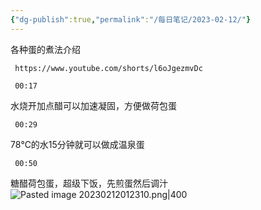 ```yaml
---
{"dg-publish":true,"permalink":"/每日笔记/2023-02-12/"}
---
```


各种蛋的煮法介绍

```timestamp-url 
 https://www.youtube.com/shorts/l6oJgezmvDc
 ```
```timestamp 
 00:17
 ```
水烧开加点醋可以加速凝固，方便做荷包蛋
```timestamp 
 00:29
 ```
78℃的水15分钟就可以做成温泉蛋
```timestamp 
 00:50
 ```
糖醋荷包蛋，超级下饭，先煎蛋然后调汁
![Pasted image 20230212012310.png|400](/img/user/image/Pasted%20image%2020230212012310.png)